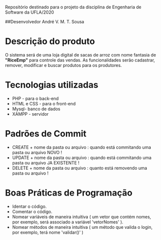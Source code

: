 Repositório destinado para o projeto da disciplina de Engenharia de Software da UFLA/2020

##Desenvolvedor
André V. M. T. Sousa

# Descrição do produto #

O sistema será de uma loja digital de sacas de arroz com nome fantasia de **"RiceEmp"** para controle das vendas. 
As funcionalidades serão cadastrar, remover, modificar e buscar produtos para os produtores.  

# Tecnologias utilizadas #

 - PHP - para o back-end
 - HTML e CSS - para o front-end
 - Mysql- banco de dados
 - XAMPP - servidor

# Padrões de Commit #
  
  - CREATE + nome da pasta ou arquivo : quando está commitando uma pasta ou arquivo NOVO !
  - UPDATE + nome da pasta ou arquivo : quando está commitando uma pasta ou arquivo JA EXISTENTE !
  - DELETE + nome da pasta ou arquivo : quanto está removendo uma pasta ou arquivo !
  
# Boas Práticas de Programação #
 
  - Identar o código.
  - Comentar o código.
  - Nomear variáveis de maneira intuitiva ( um vetor que contém nomes, por exemplo, será associado a variável 'vetorNomes' ).
  - Nomear métodos de maneira intuitiva ( um método que valida o login, por exemplo, terá nome 'validar()' )


